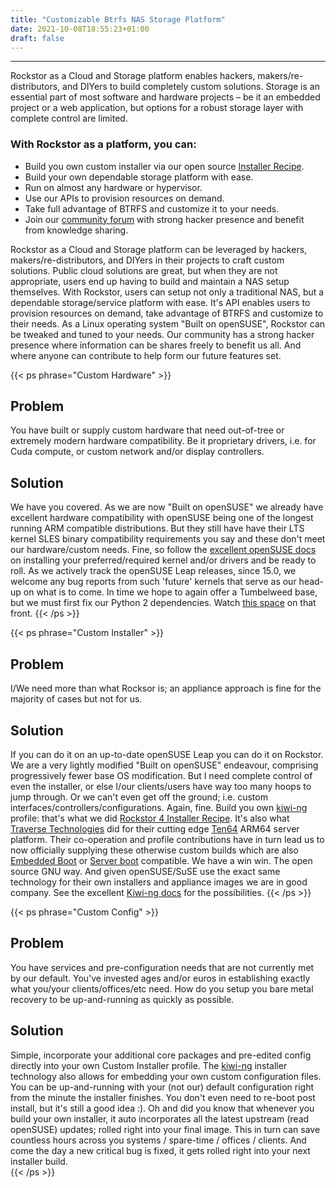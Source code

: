 ```yaml
---
title: "Customizable Btrfs NAS Storage Platform"
date: 2021-10-08T18:55:23+01:00
draft: false
---
```

---
Rockstor as a Cloud and Storage platform enables hackers, makers/re-distributors, and DIYers to build completely custom solutions.
Storage is an essential part of most software and hardware projects
– be it an embedded project or a web application, but options for a robust storage layer with complete control are limited.


### With **Rockstor as a platform**, you can:

- Build you own custom installer via our open source [Installer Recipe](https://github.com/rockstor/rockstor-installer).
- Build your own dependable storage platform with ease.
- Run on almost any hardware or hypervisor.
- Use our APIs to provision resources on demand.
- Take full advantage of BTRFS and customize it to your needs.
- Join our [community forum](https://forum.rockstor.com/) with strong hacker presence and benefit from knowledge sharing.

<!--more-->

Rockstor as a Cloud and Storage platform can be leveraged by hackers, makers/re-distributors, and DIYers in their projects to craft custom solutions.
Public cloud solutions are great, but when they are not appropriate, users end up having to build and maintain a NAS setup themselves.
With Rockstor, users can setup not only a traditional NAS, but a dependable storage/service platform with ease.
It's API enables users to provision resources on demand, take advantage of BTRFS and customize to their needs.
As a Linux operating system "Built on openSUSE", Rockstor can be tweaked and tuned to your needs.
Our community has a strong hacker presence where information can be shares freely to benefit us all.
And where anyone can contribute to help form our future features set.

{{< ps phrase="Custom Hardware" >}}
## Problem
You have built or supply custom hardware that need out-of-tree or extremely modern hardware compatibility.
Be it proprietary drivers, i.e. for Cuda compute, or custom network and/or display controllers. 

## Solution
We have you covered.
As we are now "Built on openSUSE" we already have excellent hardware compatibility with openSUSE being one of the longest running ARM compatible distributions.
But they still have have their LTS kernel SLES binary compatibility requirements you say and these don't meet our hardware/custom needs.
Fine, so follow the [excellent openSUSE docs](https://doc.opensuse.org/documentation/leap/reference/html/book-reference/cha-tuning-multikernel.html#sec-tuning-multikernel-latest)
on installing your preferred/required kernel and/or drivers and be ready to roll.
As we actively track the openSUSE Leap releases, since 15.0, we welcome any bug reports from such 'future' kernels that serve as our head-up on what is to come.
In time we hope to again offer a Tumbelweed base, but we must first fix our Python 2 dependencies.
Watch [this space](https://github.com/rockstor/rockstor-core/issues/2254) on that front.
{{< /ps >}}

{{< ps phrase="Custom Installer" >}}
## Problem
I/We need more than what Rocksor is; an appliance approach is fine for the majority of cases but not for us.

## Solution
If you can do it on an up-to-date openSUSE Leap you can do it on Rockstor.
We are a very lightly modified "Built on openSUSE" endeavour, comprising progressively fewer base OS modification.
But I need complete control of even the installer, or else I/our clients/users have way too many hoops to jump through.
Or we can't even get off the ground; i.e. custom interfaces/controllers/configurations.
Again, fine.
Build you own [kiwi-ng](https://github.com/OSInside/kiwi) profile: that's what we did [Rockstor 4 Installer Recipe](https://github.com/rockstor/rockstor-installer).
It's also what [Traverse Technologies](https://traverse.com.au/) did for their cutting edge [Ten64](https://www.crowdsupply.com/traverse-technologies/ten64) ARM64 server platform.
Their co-operation and profile contributions have in turn lead us to now officially supplying these otherwise custom builds which are also [Embedded Boot](https://github.com/ARM-software/ebbr) or [Server boot](https://github.com/ARM-software/sbsa-acs) compatible.
We have a win win.
The open source GNU way. 
And given openSUSE/SuSE use the exact same technology for their own installers and appliance images we are in good company.
See the excellent [Kiwi-ng docs](https://osinside.github.io/kiwi/) for the possibilities.
{{< /ps >}}

{{< ps phrase="Custom Config" >}}
## Problem
You have services and pre-configuration needs that are not currently met by our default.
You've invested ages and/or euros in establishing exactly what you/your clients/offices/etc need.
How do you setup you bare metal recovery to be up-and-running as quickly as possible. 

## Solution
Simple, incorporate your additional core packages and pre-edited config directly into your own Custom Installer profile.
The [kiwi-ng](https://github.com/OSInside/kiwi) installer technology also allows for embedding your own custom configuration files.
You can be up-and-running with your (not our) default configuration right from the minute the installer finishes.
You don't even need to re-boot post install, but it's still a good idea :).
Oh and did you know that whenever you build your own installer, it auto incorporates all the latest upstream (read openSUSE) updates; rolled right into your final image.
This in turn can save countless hours across you systems / spare-time / offices / clients.
And come the day a new critical bug is fixed, it gets rolled right into your next installer build.  
{{< /ps >}}